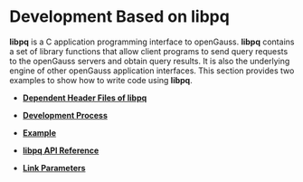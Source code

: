 # Development Based on libpq<a name="EN-US_TOPIC_0289900740"></a>

**libpq**  is a C application programming interface to openGauss.  **libpq**  contains a set of library functions that allow client programs to send query requests to the openGauss servers and obtain query results. It is also the underlying engine of other openGauss application interfaces. This section provides two examples to show how to write code using  **libpq**.

-   **[Dependent Header Files of libpq](dependent-header-files-of-libpq.md)**  

-   **[Development Process](development-process-libpq.md)**  

-   **[Example](example-libpq.md)**  

-   **[libpq API Reference](libpq-api-reference.md)**  

-   **[Link Parameters](link-parameters-libpq.md)**  


